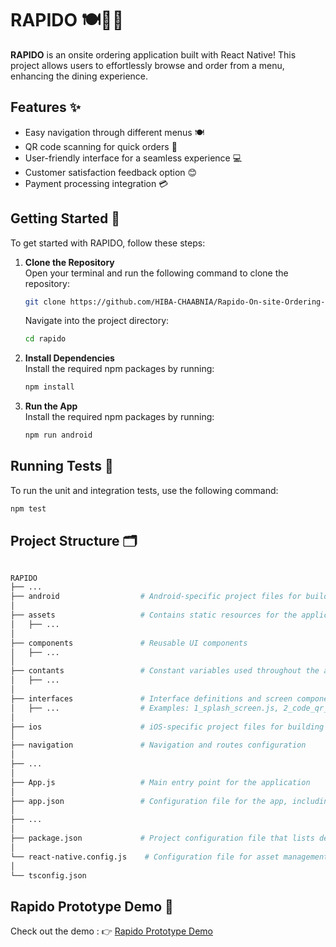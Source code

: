 # RAPIDO 🍽️🍔🍣

**RAPIDO** is an onsite ordering application built with React Native! This project allows users to effortlessly browse and order from a menu, enhancing the dining experience.

## Features ✨
- Easy navigation through different menus 🍽️
- QR code scanning for quick orders 📱
- User-friendly interface for a seamless experience 💻
- Customer satisfaction feedback option 😊
- Payment processing integration 💳

## Getting Started 🚀

To get started with RAPIDO, follow these steps:

1. **Clone the Repository**  
   Open your terminal and run the following command to clone the repository:
   ```bash
   git clone https://github.com/HIBA-CHAABNIA/Rapido-On-site-Ordering-Mobile-App.git
   ```
   Navigate into the project directory:
   ```bash
   cd rapido
   ```

2. **Install Dependencies**  
   Install the required npm packages by running:
   ```bash
   npm install
   ```

3. **Run the App**  
   Install the required npm packages by running:
   ```bash
   npm run android
   ```
## Running Tests 🧪

To run the unit and integration tests, use the following command:
   ```bash
   npm test
   ```

## Project Structure 🗂️

```bash

RAPIDO
├── ...
├── android                  # Android-specific project files for building the app
│
├── assets                   # Contains static resources for the application (icons,images,lottie,polices)
│   ├── ...                  
│
├── components               # Reusable UI components
│   ├── ...                  
│
├── contants                 # Constant variables used throughout the app (couleurs,data,icons,images,polices)
│   ├── ...          
│
├── interfaces               # Interface definitions and screen components
│   ├── ...                  # Examples: 1_splash_screen.js, 2_code_qr_code_pin.js, 3_qr_scanner.js,...
│
├── ios                      # iOS-specific project files for building the app
│
├── navigation               # Navigation and routes configuration
│  
├── ...                   
│
├── App.js                   # Main entry point for the application
│
├── app.json                 # Configuration file for the app, including settings and metadata
│  
├── ...                   
│
├── package.json             # Project configuration file that lists dependencies and scripts
│
└── react-native.config.js    # Configuration file for asset management
│
└── tsconfig.json     
```
## Rapido Prototype Demo 🎥
Check out the demo :
👉 [Rapido Prototype Demo](https://youtube.com/shorts/kfY8LqPWlb0?feature=share)


